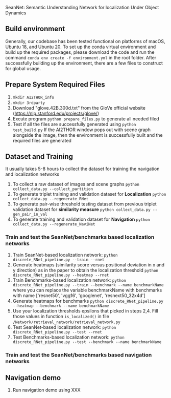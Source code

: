 SeanNet: Semantic Understanding Network for localization Under Object Dynamics

## Build environment
Generally, our codebase has been tested functional on platforms of macOS, Ubuntu 18, and Ubuntu 20. To set up the conda virtual environment and build up the required packages, please download the code and run the command ```conda env create -f environment.yml``` in the root folder. After successfully building up the environment, there are a few files to construct for global usage. 

## Prepare System Required Files
1. ```mkdir AI2THOR_info```
2. ```mkdir 3rdparty```
3. Download "glove.42B.300d.txt" from the GloVe official website (https://nlp.stanford.edu/projects/glove/)  
4. Excute program ```python prepare_files.py``` to generate all needed filed
5. Test if all the files are successfully generated using ```python test_build.py```
If the AI2THOR window pops out with scene graph alongside the image, then the environment is successfully built and the required files are generated

## Dataset and Training
It usually takes 5-8 hours to collect the dataset for training the navigation and localization networks
1. To collect a raw dataset of images and scene graphs ```python collect_data.py --collect_partition```
2. To generate triplet training and validation dataset for **Localization** ```python collect_data.py --regenerate_RNet```
3. To generate pair-wise threshold testing dataset from previous triplet validation dataset for **similarity measure** ```python collect_data.py --gen_pair_in_val```
4. To generate training and validation dataset for **Navigation** ```python collect_data.py --regenerate_NaviNet```

### Train and test the SeanNet/benchmarks based localization networks
1. Train SeanNet-based localization network: ```python discrete_RNet_pipeline.py --train --rnet```
2. Generate heatmaps (similarity score versus positional deviation in x and y direction) as in the paper to obtain the localization threshold ```python discrete_RNet_pipeline.py --heatmap --rnet```
3. Train Benchmarks-based localization network: ```python discrete_RNet_pipeline.py --train --benchmark --name benchmarkName``` where you can replace the variable benchmarkName with benchmarks with name ['resnet50', 'vgg16', 'googlenet', 'resnext50_32x4d']
4. Generate heatmaps for benchmarks ```python discrete_RNet_pipeline.py --heatmap --benchmark --name benchmarkName```
5. Use your localization thresholds epsilons that picked in steps 2,4. Fill those values in function ```is_localized()``` in file ```/Network/retrieval_network/retrieval_network.py```
6. Test SeanNet-based localization network: ```python discrete_RNet_pipeline.py --test --rnet```
7. Test Benchmarks-based localization network: ```python discrete_RNet_pipeline.py --test --benchmark --name benchmarkName```


### Train and test the SeanNet/benchmarks based navigation networks

## Navigation demo
1. Run navigation demo using XXX
